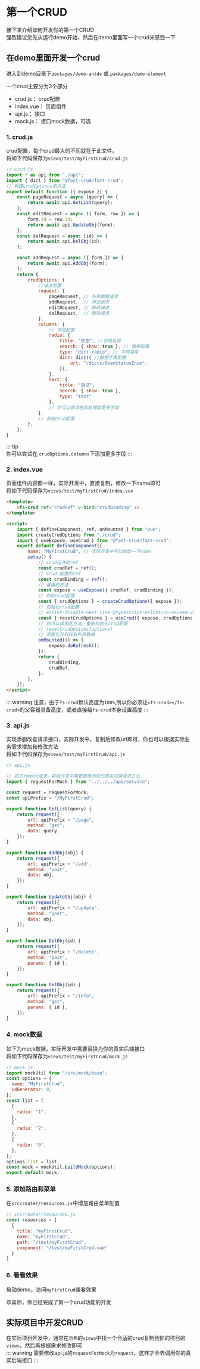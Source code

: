 # 第一个CRUD
接下来介绍如何开发你的第一个CRUD     
强烈建议您先从运行demo开始，然后在demo里面写一个crud来感受一下
## 在demo里面开发一个crud


进入到demo目录下`packages/demo-antdv` 或 `packages/demo-element`

一个crud主要分为3个部分
* crud.js：     crud配置
* index.vue：   页面组件
* api.js：      接口
* mock.js：     接口mock数据，可选

### 1. crud.js
crud配置，每个crud最大的不同就在于此文件。     
将如下代码保存为`views/test/myFirstCrud/crud.js`

```js
// crud.js
import * as api from "./api";
import { dict } from "@fast-crud/fast-crud";
// 构建crudOptions的方法
export default function ({ expose }) {
    const pageRequest = async (query) => {
        return await api.GetList(query);
    };
    const editRequest = async ({ form, row }) => {
        form.id = row.id;
        return await api.UpdateObj(form);
    };
    const delRequest = async (id) => {
        return await api.DelObj(id);
    };

    const addRequest = async ({ form }) => {
        return await api.AddObj(form);
    };
    return {
        crudOptions: {
            //请求配置
            request: {
                pageRequest, // 列表数据请求
                addRequest,  // 添加请求
                editRequest, // 修改请求
                delRequest,  // 删除请求
            },
            columns: {
                // 字段配置
                radio: { 
                    title: "状态", //字段名称
                    search: { show: true }, // 搜索配置
                    type: "dict-radio", // 字段类型
                    dict: dict({ //数据字典配置
                        url: "/dicts/OpenStatusEnum",
                    }),
                },
                text: {
                    title: "测试",
                    search: { show: true },
                    type: "text"
                },
                // 你可以尝试在此处增加更多字段
            },
            // 其他crud配置
        },
    };
}

``` 
::: tip    
你可以尝试在 `crudOptions.columns`下添加更多字段
:::

### 2. index.vue
页面组件内容都一样，实际开发中，直接复制，修改一下name即可      
将如下代码保存为`views/test/myFirstCrud/index.vue`
```html
<template>
    <fs-crud ref="crudRef" v-bind="crudBinding" />
</template>

<script>
    import { defineComponent, ref, onMounted } from "vue";
    import createCrudOptions from "./crud";
    import { useExpose, useCrud } from "@fast-crud/fast-crud";
    export default defineComponent({
        name: "MyFirstCrud", // 实际开发中可以修改一下name
        setup() {
            // crud组件的ref
            const crudRef = ref();
            // crud 配置的ref
            const crudBinding = ref();
            // 暴露的方法
            const expose = useExpose({ crudRef, crudBinding });
            // 你的crud配置
            const { crudOptions } = createCrudOptions({ expose });
            // 初始化crud配置
            // eslint-disable-next-line @typescript-eslint/no-unused-vars,no-unused-vars
            const { resetCrudOptions } = useCrud({ expose, crudOptions });
            // 你可以调用此方法，重新初始化crud配置
            // resetCrudOptions(options)
            // 页面打开后获取列表数据
            onMounted(() => {
                expose.doRefresh();
            });
            return {
                crudBinding,
                crudRef,
            };
        },
    });
</script>
``` 
::: warning
注意，由于`fs-crud`默认高度为`100%`,所以你必须让`<fs-crud></fs-crud>`的父容器具备高度，或者直接给`fs-crud`本身设置高度
:::

### 3.  api.js
实现添删改查请求接口，实际开发中，复制后修改url即可，你也可以根据实际业务需求增加和修改方法     
将如下代码保存为`views/test/myFirstCrud/api.js`
```javascript
// api.js

// 如下为mock请求，实际开发中需要替换为你的真实后端请求方法
import { requestForMock } from "../../../api/service";

const request = requestForMock;
const apiPrefix = "/MyFirstCrud";

export function GetList(query) {
    return request({
        url: apiPrefix + "/page",
        method: "get",
        data: query,
    });
}

export function AddObj(obj) {
    return request({
        url: apiPrefix + "/add",
        method: "post",
        data: obj,
    });
}

export function UpdateObj(obj) {
    return request({
        url: apiPrefix + "/update",
        method: "post",
        data: obj,
    });
}

export function DelObj(id) {
    return request({
        url: apiPrefix + "/delete",
        method: "post",
        params: { id },
    });
}

export function GetObj(id) {
    return request({
        url: apiPrefix + "/info",
        method: "get",
        params: { id },
    });
}

```  
### 4. mock数据
如下为mock数据，实际开发中需要替换为你的真实后端接口    
将如下代码保存为`views/test/myFirstCrud/mock.js`
```js
// mock.js
import mockUtil from "/src/mock/base";
const options = {
  name: "MyFirstCrud",
  idGenerator: 0,
};
const list = [
  {
    radio: "1",
  },
  {
    radio: "2",
  },
  {
    radio: "0",
  },
];
options.list = list;
const mock = mockUtil.buildMock(options);
export default mock;

```

### 5.  添加路由和菜单
在`src/router/resources.js`中增加路由菜单配置
```js
// src/router/resources.js
const resources = [
  {
    title: "myFirstCrud",
    name: "myFirstCrud",
    path: "/test/myFirstCrud",
    component: "/test/myFirstCrud.vue"
  }
]
```

### 6. 看看效果

启动demo，访问`myFirstCrud`查看效果 

恭喜你，你已经完成了第一个crud功能的开发


## 实际项目中开发CRUD

在实际项目开发中，通常在`示例`的`views`中找一个合适的crud复制到你的项目的`views`，然后再根据需求修改即可    
::: warning
需要修改api.js的`requestForMock`为`request`，这样才会去调用你的真实后端接口
:::
